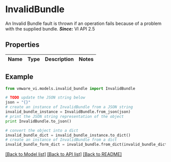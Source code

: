 # InvalidBundle

An Invalid Bundle fault is thrown if an operation fails because of a problem with the supplied bundle.  ***Since:*** VI API 2.5 

## Properties
Name | Type | Description | Notes
------------ | ------------- | ------------- | -------------

## Example

```python
from vmware_vi.models.invalid_bundle import InvalidBundle

# TODO update the JSON string below
json = "{}"
# create an instance of InvalidBundle from a JSON string
invalid_bundle_instance = InvalidBundle.from_json(json)
# print the JSON string representation of the object
print InvalidBundle.to_json()

# convert the object into a dict
invalid_bundle_dict = invalid_bundle_instance.to_dict()
# create an instance of InvalidBundle from a dict
invalid_bundle_form_dict = invalid_bundle.from_dict(invalid_bundle_dict)
```
[[Back to Model list]](../README.md#documentation-for-models) [[Back to API list]](../README.md#documentation-for-api-endpoints) [[Back to README]](../README.md)


